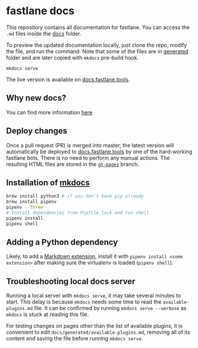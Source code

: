 # fastlane docs

This repository contains all documentation for fastlane. You can access the `.md` files inside the [docs](docs) folder.

To preview the updated documentation locally, just clone the repo, modify the file, and run the command. Note that some of the files are in [generated](docs/generated) folder and are later copied with `mkdocs` pre-build hook.

```
mkdocs serve
```

The live version is available on [docs.fastlane.tools](https://docs.fastlane.tools).

## Why new docs?

You can find more information [here](https://github.com/fastlane/docs/issues/5)

## Deploy changes

Once a pull request (PR) is merged into master, the latest version will automatically be deployed to [docs.fastlane.tools](https://docs.fastlane.tools) by one of the hard-working fastlane bots. There is no need to perform any manual actions. The resulting HTML files are stored in the [`gh-pages`](https://github.com/fastlane/docs/tree/gh-pages) branch.

## Installation of [mkdocs](http://www.mkdocs.org/)

```sh
brew install python3 # if you don't have pip already
brew install pipenv
pipenv --three
# install dependencies from Pipfile.lock and run shell
pipenv install
pipenv shell
```

## Adding a Python dependency

Likely, to add a [Markdown extension](https://pythonhosted.org/Markdown/extensions/), install it with `pipenv install <some extension>` after making sure the virtualenv is loaded (`pipenv shell`).

## Troubleshooting local docs server

Running a local server with `mkdocs serve`, it may take several minutes to start. This delay is because `mkdocs` needs some time to read the `available-plugins.md` file. It can be confirmed by running `mkdocs serve --verbose` as `mkdocs` is stuck at reading this file.

For testing changes on pages other than the list of available plugins, it is convenient to edit `docs/generated/available-plugins.md`, removing all of its content and saving the file before running `mkdocs serve`.
